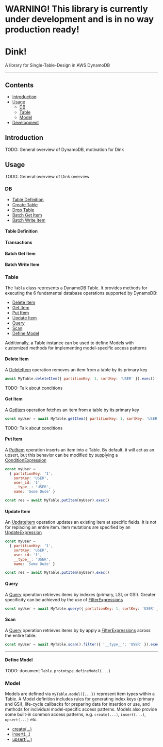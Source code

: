 
# WARNING! This library is currently under development and is in no way production ready!

# Dink!
A library for Single-Table-Design in AWS DynamoDB

---
## Contents
* [Introduction](#introduction)
* [Usage](#usage)
  * [DB](#db)
  * [Table](#table)
  * [Model](#table)
* [Development](#development)

## Introduction
TODO: General overview of DynamoDB, motivation for Dink


## Usage
TODO: General overview of Dink overview


### DB
* [Table Definition](#table-definition)
* [Create Table](#create-table)
* [Drop Table](#drop-table)
* [Batch Get Item](#batch-get-item)
* [Batch Write Item](#batch-write-item)

#### Table Definition
#### Transactions
#### Batch Get Item
#### Batch Write Item


### Table
The `Table` class represents a DynamoDB Table. It provides methods for executing the 6 fundamental database operations supported by DynamoDB:
* [Delete Item](#delete-item)
* [Get Item](#get-item)
* [Put Item](#put-item)
* [Update Item](#update-item)
* [Query](#query)
* [Scan](#scan)
* [Define Model](#define-model)

Additionally, a Table instance can be used to define Models with customized methods for implementing model-specific access patterns


#### Delete Item
A [DeleteItem](https://docs.aws.amazon.com/amazondynamodb/latest/developerguide/WorkingWithItems.html) operation removes an item from a table by its primary key
```js
await MyTable.deleteItem({ partitionKey: 1, sortKey: 'USER' }).exec()
```
TODO: Talk about conditions


#### Get Item
A [GetItem](https://docs.aws.amazon.com/amazondynamodb/latest/developerguide/WorkingWithItems.html) operation fetches an item from a table by its primary key
```js
const myUser = await MyTable.getItem({ partitionKey: 1, sortKey: 'USER' }).exec()
```
TODO: Talk about conditions


#### Put Item
A [PutItem](https://docs.aws.amazon.com/amazondynamodb/latest/developerguide/WorkingWithItems.html) operation inserts an item into a Table. By default, it will act as an upsert, but this behavior can be modified by supplying a [ConditionExpression](https://docs.aws.amazon.com/amazondynamodb/latest/developerguide/Expressions.ConditionExpressions.html)
```js
const myUser =
  { partitionKey: '1',
    sortKey: 'USER',
    user_id: '1',
    __type__: 'USER',
    name: 'Some Dude' } 

const res = await MyTable.putItem(myUser).exec()
```

#### Update Item
An [UpdateItem](https://docs.aws.amazon.com/amazondynamodb/latest/developerguide/WorkingWithItems.html) operation updates an existing item at specific fields. It is not for replacing an entire item. Item mutations are specified by an [UpdateExpression](https://docs.aws.amazon.com/amazondynamodb/latest/developerguide/Expressions.UpdateExpressions.html)

```js
const myUser =
  { partitionKey: '1',
    sortKey: 'USER',
    user_id: '1',
    __type__: 'USER',
    name: 'Some Dude' } 

const res = await MyTable.putItem(myUser).exec()
```

#### Query
A [Query](https://docs.aws.amazon.com/amazondynamodb/latest/developerguide/Query.html) operation retrieves items by indexes (primary, LSI, or GSI). Greater specificity can be achieved by the use of  [FilterExpressions](https://docs.aws.amazon.com/amazondynamodb/latest/developerguide/Query.html#Query.FilterExpression)

```js
const myUser = await MyTable.query({ partitionKey: 1, sortKey: 'USER' }).exec()
```

#### Scan
A [Query](https://docs.aws.amazon.com/amazondynamodb/latest/developerguide/Query.html) operation retrieves items by by apply a [FilterExpressions](https://docs.aws.amazon.com/amazondynamodb/latest/developerguide/Query.html#Query.FilterExpression) across the entire table.

```js
const myUser = await MyTable.scan().filter({ '__type__': 'USER' }).exec()
```

---
#### Define Model
TODO: document `Table.prototype.defineModel(...)`


### Model
Models are defined via `myTable.model({...})` represent item types within a Table. A Model definition includes rules for generating index keys (primary and GSI), life-cycle callbacks for preparing data for insertion or use, and methods for individual model-specific access patterns. Models also provide some built-in common access patterns, e.g. `create(...)`, `insert(...)`, `upsert(...)` etc.

* [create(...)](#create)
* [insert(...)](#insert)
* [upsert(...)](#)
